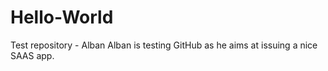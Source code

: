 # Hello-World
Test repository - Alban
Alban is testing GitHub as he aims at issuing a nice SAAS app.
